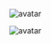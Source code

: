 ![avatar](https://anonymous.4open.science/api/repo/ICML2024_rebuttal-66CD/file/mlp7-commercial-jaccard_similarity_and.png)

![avatar](https://anonymous.4open.science/api/repo/ICML2024_rebuttal-66CD/file/mlp7-commercial-jaccard_similarity_and.svg)
